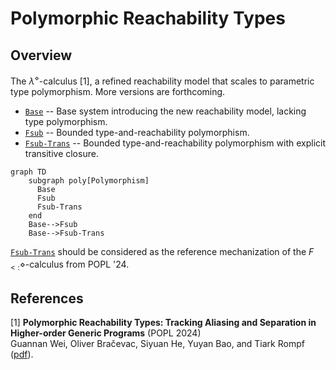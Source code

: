 # Polymorphic Reachability Types

## Overview

The $λ^\diamond$-calculus [1], a refined reachability model that scales to parametric type polymorphism. More versions are forthcoming.

* [`Base`](lambda_diamond_base) -- Base system introducing the new reachability model, lacking type polymorphism.
* [`Fsub`](f_sub_diamond) -- Bounded type-and-reachability polymorphism.
* [`Fsub-Trans`](f_sub_trans) -- Bounded type-and-reachability polymorphism with explicit transitive closure.

```mermaid
graph TD
    subgraph poly[Polymorphism]
      Base
      Fsub
	  Fsub-Trans
    end
    Base-->Fsub
	Base-->Fsub-Trans
```

[`Fsub-Trans`](f_sub_trans) should be considered as the reference mechanization of the $F_{<:}\diamond$-calculus from POPL '24.

## References

[1] **Polymorphic Reachability Types: Tracking Aliasing and Separation in Higher-order Generic Programs** (POPL 2024)</br>
Guannan Wei, Oliver Bračevac, Siyuan He, Yuyan Bao, and Tiark Rompf
([pdf](https://www.cs.purdue.edu/homes/rompf/papers/wei-popl24.pdf)).
